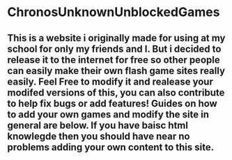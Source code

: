 # ChronosUnknownUnblockedGames
## This is a website i originally made for using at my school for only my friends and I. But i decided to release it to the internet for free so other people can easily make their own flash game sites really easily. Feel Free to modify it and realease your modifed versions of this, you can also contribute to help fix bugs or add features! Guides on how to add your own games and modify the site in general are below. If you have baisc html knowlegde then you should have near no problems adding your own content to this site.

